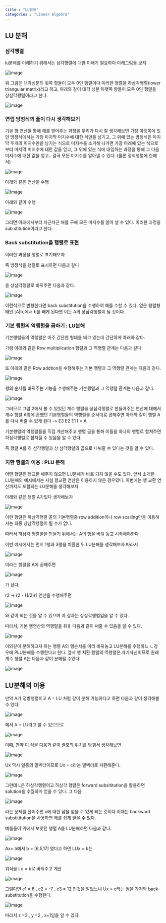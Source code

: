 ```yaml
---
title : "LU분해"
categories : "Linear Algebra"
---
```


## LU 분해

### 삼각행렬

lu분해를 이해하기 위해서는 삼각행렬에 대한 이해가 필요하다 아래그림을 보자

![image](https://user-images.githubusercontent.com/65720894/137314718-37f6f8da-fbfb-42bf-a879-7993ea7d43fb.png)

위 그림은 대각성분의 윗쪽 항들이 모두 0인 행렬이다 이러한 행렬을 
하삼각행렬(lower triangular matrix)라고 하고, 아래와 같이 대각 성분 아랫쪽 항들이 모두 0인 행렬을 상삼각행렬이라고 한다.

![image](https://user-images.githubusercontent.com/65720894/137314908-a534091f-433e-40d6-b0a2-3c125d65159e.png)


### 연립 방정식의 풀이 다시 생각해보기

기본 행 연산을 통해 해를 얻어주는 과정을 우리가 다시 잘 생각해보면 가장 아랫쪽에 있던 방정식에서는 가장
마지막 미지수에 대한 식만을 남기고, 그 위에 있는 방정식은 마지막 두개의 미지수만을 남기는 식으로 미지수를 소거해 나가면 가장 아래에 있는
식으로 부터 마지막 미지수에 대한 값을 얻고, 그 위에 있는 식에 대입하는 과정을 통해
그 다음 미지수에 대한 값을 얻고.. 결국 모든 미지수를 알아낼 수 있다. (물론 정칙행렬에 한해서)

![image](https://user-images.githubusercontent.com/65720894/137315177-67da1e03-306b-4046-96e5-0e75617cc743.png)

아래와 같은 연산을 수행

![image](https://user-images.githubusercontent.com/65720894/137315207-4b10f909-8a14-454e-8a1d-8cef61284ef3.png)

아래와 같이 수행

![image](https://user-images.githubusercontent.com/65720894/137315232-f878ea8b-9b33-438d-a4ee-4b6a3740deef.png)


그러면 아래에서부터 차근차근 해를 구해 모든 미지수를 알아 낼 수 있다. 이러한 과정을 sub stitution이라고 한다.

### Back substitution을 행렬로 표현

이러한 과정을 행렬로 표기해보자

즉 방정식을 행렬로 표시하면 다음과 같다 

![image](https://user-images.githubusercontent.com/65720894/137316512-ddfc2503-2e7f-47c2-a6e6-a3f5570bd774.png)

을 상삼각행렬로 바꿔주면 다음과 같다.

![image](https://user-images.githubusercontent.com/65720894/137316914-f2035b85-12e9-4a34-9ef0-fe44cda7cd2d.png)

이런식으로 변형한다면 back substitution을 수행하여 해를 수할 수 있다. 얻은 행렬형태인 [A|b]에서 b를 빼게 된다면 이는
A의 상삼각행렬이 될 것이다.

### 기본 행렬의 역행렬을 곱하기 : LU분해

기본행렬들의 역행렬은 아주 간단한 형태를 띄고 있는데 간단하게 아래와 같다.

가령 아래와 같은 Row multiplication 행렬과 그 역행렬 관계는 다음과 같다

![image](https://user-images.githubusercontent.com/65720894/137318169-8ccb6259-bafc-43fb-819c-4b9be2a01b97.png)

또 아래와 같은 Row addtion을 수행해주는 기본 행렬과 그 역행렬 관계는 다음과 같다.

![image](https://user-images.githubusercontent.com/65720894/137318246-d4d60d11-c42f-4f08-a9f4-0a8f2ed3eeea.png)

행의 순서를 바꿔주는 기능을 수행해주는 기본행렬과 그 역행렬 관계는 다음과 같다.

![image](https://user-images.githubusercontent.com/65720894/137318369-859609d4-d228-482c-9ee7-8ab5f85a04ec.png)


그러므로 그림 2에서 볼 수 있었던 계수 행렬을 상삼각행렬로 만들어주는 연산에 대해서 계수 행렬 A앞에 곱했던 기본행렬들의 역행렬을 순서대로
곱해주면 아래와 같이 행렬 A를 다시 써줄 수 있게 된다 -> E3 E2 E1 I  = A

기본행렬의 역행렬들을 직접 계산해주고 행렬 곱을 통해 이들을 하나의 행렬로 합쳐주면 하삼각행렬로 합쳐질 수 있음을 알 수 있다.

즉 행렬 A를 하 삼각행렬과 상 삼각행렬의 곱으로 나눠줄 수 있다는 것을 알 수 있다.

### 치환 행렬의 이용 : PLU 분해

어떤 행렬은 행교환 해주지 않으면 LU분해가 바로 되지 않을 수도 있다. 앞서 소개한 LU분해의 예시에서는 사실 행교환 연산은 이용하지 않은 
경우였다. 이번에는 행 교환 연산까지도 포함되는 LU분해를 생각해보자.

아래와 같은 행렬 A가있다 생각해보자

![image](https://user-images.githubusercontent.com/65720894/137322195-7fe72388-1774-439a-a1cf-e4ec94d4498b.png)


이런 행렬은 하삼각행렬 꼴의 기본행렬중 row addition이나 row scailing만을 이용해서는 최종 상삼각행렬이 될 수가 없다.

따라서 하삼각 행렬꼴을 만들기 위해서는 A의 행을 바꿔 놓고 시작해야한다

이번 예시에서는 먼저 1행과 3행을 치환한 뒤 LU분해를 생각해보자 따라서

![image](https://user-images.githubusercontent.com/65720894/137322561-d838343f-df7a-4251-88d3-f2655de3d2ab.png)

이라는 행렬을 A에 곱해주면

![image](https://user-images.githubusercontent.com/65720894/137322933-d5e456cc-07bf-4772-a51b-6bcf9493b126.png)

가 된다.

r2 -> r2 - (1/2)r1 연산을 수행해주면

![image](https://user-images.githubusercontent.com/65720894/137323384-e2e059ad-4a14-4e79-baaf-642bef9db0b5.png)


와 같이 되는 것을 알 수 있으며 이 결과는 상삼각행렬임을 알 수 있다.

따라서, 기본 행연산의 역행렬을 취ㅐ 다음과 같이 써줄 수 있음을 알 수 있다.

![image](https://user-images.githubusercontent.com/65720894/137323758-1feca8f1-9500-4313-8a79-d05ffb0186f3.png)

이와같이 분해하고자 하는 행렬 A의 행순서를 미리 바꿔놓고 LU분해를 수행하느 ㄴ경우에 PLU분해를 수행한다고 한다.
앞서 행 치환 행렬의 역행렬은 자기자신이므로 원래 계수 행렬 A는 다음과 같이 분해될 수있다.


![image](https://user-images.githubusercontent.com/65720894/137325757-dccf4d5c-cee9-4429-9eb0-f50cf1ebd574.png)


## LU분해의 이용

만약 A가 정방행렬이고 A = LU 처럼 같이 분해 가능하다고 하면 다음과 같이 생각해볼 수 있다.

![image](https://user-images.githubusercontent.com/65720894/137328102-20d46396-49f4-4b43-937c-75503f4e173f.png)

에서 A = LU라고 쓸 수 있으므로 

![image](https://user-images.githubusercontent.com/65720894/137328385-5ac1d91e-064d-4de7-a67e-c7ab1caaf389.png)

이때, 만약 이 식을 다음과 같이 괄호의 위치를 밖꿔서 생각해보면 

![image](https://user-images.githubusercontent.com/65720894/137328519-358f371a-0bc0-4681-87ff-41fcabc50299.png)

Ux 역시 일종의 열벡터이므로 Ux = c라는 열벡터로 치환해준다.

![image](https://user-images.githubusercontent.com/65720894/137328616-76096135-136b-415c-a08b-04f3f4ea4388.png)

그런데 L은 하삼각행렬이고 하삼각 행렬은 forward subsititution을 활용하면 solution을 수월하게 얻을 수 있다. 그 다음


![image](https://user-images.githubusercontent.com/65720894/137329325-a2ade400-d1fb-493d-9fd4-aaa60e03d9fb.png)

라는 문제를 풀어주면 x에 대한 답을 얻을 수 있게 되는 것이다  이때는 backward substititution을 사용하면 해를 쉽게 얻을 수 있다.

예를들어 위에서 보앗던 행렬 A를 LU분해하면 다음과 같다.


![image](https://user-images.githubusercontent.com/65720894/137330714-2ce1b299-73ab-47c5-b4ce-1accc6534490.png)

Ax= b에서 b = [6,5,17] 였다고 하면 LUx = b는

![image](https://user-images.githubusercontent.com/65720894/137330871-b3860dd3-67e0-444a-ae3e-ab492f42f9c6.png)

위식을 Lc = b로 바꿔주고 게산

![image](https://user-images.githubusercontent.com/65720894/137330937-c0eef719-78d4-4a03-8300-b31279e0135f.png)

그렇다면 c1 = 6 , c2 = -7 , c3 = 12 인것을 알았느니 Ux = c라는 점을 가져와 back-substitution을 수행한다.

![image](https://user-images.githubusercontent.com/65720894/137331053-104c7cdc-baea-45a4-a555-fe601b9495b4.png)

따라서 z =3 , y =2 , x=1임을 알 수 있다.








 
